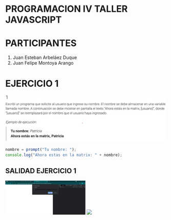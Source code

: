 # PROGRAMACION IV TALLER JAVASCRIPT 

# PARTICIPANTES
1. Juan Esteban Arbeláez Duque
2. Juan Felipe Montoya Arango

# EJERCICIO 1
![Image text](img/ejercicio-1.png)

```javascript
nombre = prompt("Tu nombre: ");
console.log("Ahora estas en la matrix: " + nombre);
```
## SALIDAD EJERCICIO 1 
<img src= "img/salida1Ejer1.png" width="250"/>
<img src= "img/salida2jer1.png" width="250"/>


